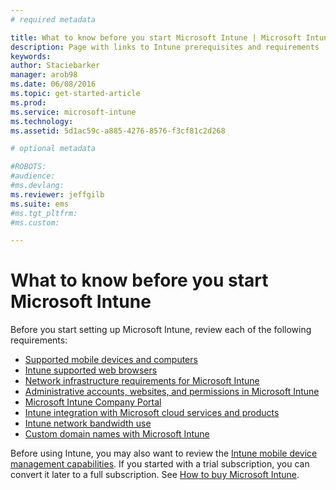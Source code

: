```yaml
---
# required metadata

title: What to know before you start Microsoft Intune | Microsoft Intune
description: Page with links to Intune prerequisites and requirements
keywords:
author: Staciebarker
manager: arob98
ms.date: 06/08/2016
ms.topic: get-started-article
ms.prod:
ms.service: microsoft-intune
ms.technology:
ms.assetid: 5d1ac59c-a885-4276-8576-f3cf81c2d268

# optional metadata

#ROBOTS:
#audience:
#ms.devlang:
ms.reviewer: jeffgilb
ms.suite: ems
#ms.tgt_pltfrm:
#ms.custom:

---
```


# What to know before you start Microsoft Intune

Before you start setting up Microsoft Intune, review each of the following requirements:

- [Supported mobile devices and computers](supported-mobile-devices-and-computers.md)
- [Intune supported web browsers](supported-web-browsers.md)
- [Network infrastructure requirements for Microsoft Intune](network-infrastructure-requirements-for-microsoft-intune.md)
- [Administrative accounts, websites, and permissions in Microsoft Intune](administrative-accounts-websites-perms.md)
- [Microsoft Intune Company Portal](microsoft-intune-company-portal.md)
- [Intune integration with Microsoft cloud services and products](integration-with-cloud-services.md)
- [Intune network bandwidth use](network-bandwidth-use.md)
- [Custom domain names with Microsoft Intune](domain-names-for-microsoft-intune.md)


Before using Intune, you may also want to review the [Intune mobile device management capabilities](/intune/get-started/mobile-device-management-capabilities-in-microsoft-intune). If you started with a trial subscription, you can convert it later to a full subscription. See [How to buy Microsoft Intune](http://www.microsoft.com/en-us/server-cloud/products/microsoft-intune/Purchasing.aspx).





